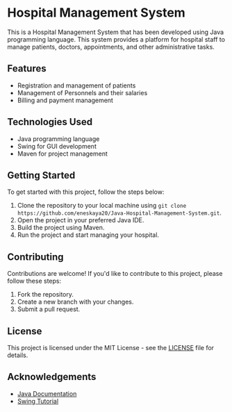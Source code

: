 
# Hospital Management System

This is a Hospital Management System that has been developed using Java programming language. This system provides a platform for hospital staff to manage patients, doctors, appointments, and other administrative tasks.

## Features

- Registration and management of patients
- Management of Personnels and their salaries
- Billing and payment management

## Technologies Used

- Java programming language
- Swing for GUI development
- Maven for project management

## Getting Started

To get started with this project, follow the steps below:

1. Clone the repository to your local machine using `git clone https://github.com/eneskaya20/Java-Hospital-Management-System.git`.
2. Open the project in your preferred Java IDE.
3. Build the project using Maven.
4. Run the project and start managing your hospital.

## Contributing

Contributions are welcome! If you'd like to contribute to this project, please follow these steps:

1. Fork the repository.
2. Create a new branch with your changes.
3. Submit a pull request.

## License

This project is licensed under the MIT License - see the [LICENSE](LICENSE) file for details.

## Acknowledgements

- [Java Documentation](https://docs.oracle.com/en/java/)
- [Swing Tutorial](https://docs.oracle.com/javase/tutorial/uiswing/)
